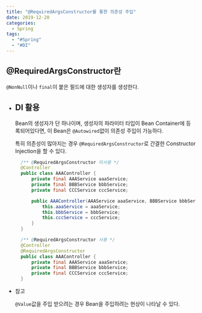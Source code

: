 ```yaml
---
title: "@RequiredArgsConstructor를 통한 의존성 주입"
date: 2019-12-20
categories:
  - Spring
tags:
  - "#Spring"
  - "#DI"
---
```


## @RequiredArgsConstructor란

`@NonNull`이나 `final`이 붙은 필드에 대한 생성자를 생성한다.

- ## DI 활용

  Bean의 생성자가 단 하나이며, 생성자의 파라미터 타입이 Bean Container에 등록되어있다면, 이 Bean은 `@Autowired`없이 의존성 주입이 가능하다.

  특히 의존성이 많아지는 경우 `@RequiredArgsConstructor`로 간결한 Constructor Injection을 할 수 있다.

  ```java
    /** @RequiredArgsConstructor 미사용 */
    @Controller
    public class AAAController {
        private final AAAService aaaService;
        private final BBBService bbbService;
        private final CCCService cccService;

        public AAAController(AAAService aaaService, BBBService bbbService, CCCService cccService) {
            this.aaaService = aaaService;
            this.bbbService = bbbService;
            this.cccService = cccService;
        }
    }

    /** @RequiredArgsConstructor 사용 */
    @Controller
    @RequiredArgsConstructor
    public class AAAController {
        private final AAAService aaaService;
        private final BBBService bbbService;
        private final CCCService cccService;
    }

  ```

- 참고

  `@Value`값을 주입 받으려는 경우 Bean을 주입하려는 현상이 나타날 수 있다.
